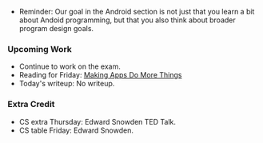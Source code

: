 * Reminder: Our goal in the Android section is not just that you learn a
  bit about Andoid programming, but that you also think about broader
  program design goals.
  
### Upcoming Work

* Continue to work on the exam.
* Reading for Friday: [Making Apps Do More Things](../readings/android-activities.html)
* Today's writeup: No writeup.

### Extra Credit

* CS extra Thursday: Edward Snowden TED Talk.
* CS table Friday: Edward Snowden.
